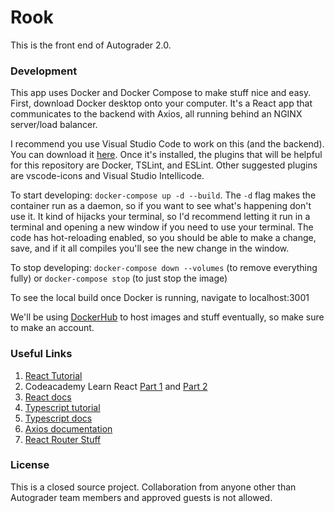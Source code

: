 # Rook

This is the front end of Autograder 2.0.

### Development
This app uses Docker and Docker Compose to make stuff nice and easy. First, download
Docker desktop onto your computer. It's a React app that communicates to the backend
with Axios, all running behind an NGINX server/load balancer.


I recommend you use Visual Studio Code to work on this (and the backend). You can
download it <a href="https://code.visualstudio.com" target="_blank">here</a>. Once it's installed,
the plugins that will be helpful for this repository are Docker, TSLint, and ESLint. Other suggested
plugins are vscode-icons and Visual Studio Intellicode.


To start developing: `docker-compose up -d --build`. The `-d` flag makes the
container run as a daemon, so if you want to see what's happening don't use it.
It kind of hijacks your terminal, so I'd recommend letting it run in a terminal
and opening a new window if you need to use your terminal. The code has
hot-reloading enabled, so you should be able to make a change, save, and if it
all compiles you'll see the new change in the window.


To stop developing: `docker-compose down --volumes` (to remove everything fully) or `docker-compose stop` (to just stop the image)

To see the local build once Docker is running, navigate to localhost:3001

We'll be using <a href="https://hub.docker.com" target="_blank">DockerHub</a> to host images and stuff eventually,
so make sure to make an account.

### Useful Links
1. <a href="https://reactjs.org/tutorial/tutorial.html" target="_blank">React Tutorial</a>
2. Codeacademy Learn React <a href="https://www.codecademy.com/learn/react-101" target="_blank">Part 1</a> and <a href="https://www.codecademy.com/learn/react-102" target="_blank">Part 2</a>
3. <a href="https://reactjs.org/docs/react-api.html" target="_blank">React docs</a>
4. <a href="https://www.tutorialspoint.com/typescript/index.htm" target="_blank">Typescript tutorial</a>
5. <a href="https://www.typescriptlang.org/docs/home.html" target="_blank">Typescript docs</a>
6. <a href="https://github.com/axios/axios" target="_blank">Axios documentation</a>
7. <a href="https://mherman.org/blog/dockerizing-a-react-app/#react-router-and-nginx" target="_blank">React Router Stuff</a>

### License
This is a closed source project. Collaboration from anyone other than Autograder team members and approved
guests is not allowed.
